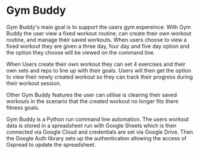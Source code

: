# Gym Buddy

Gym Buddy's main goal is to support the users gym expereince. With Gym Buddy the user view a fixed workout routine, can create their own workout routine, and manage their saved workouts. When users choose to view a fixed workout they are given a three day, four day and five day option and the option they choose will be viewed on the command line. 

When Users create their own workout they can set 4 exercises and their own sets and reps to line up with their goals. Users will then get the option to view their newly created workout so they can track their progress during their workout session. 

Other Gym Buddy features the user can utilise is clearing their saved workouts in the scenario that the created workout no longer fits there fitness goals.

Gym Buddy is a Python run command line automation. The users workout data is stored in a spreadsheet run with Google Sheets which is then connected via Google Cloud and credentials are set via Google Drive. Then the Google Auth library sets up the authentication allowing the access of Gspread to update the spreadsheet.
